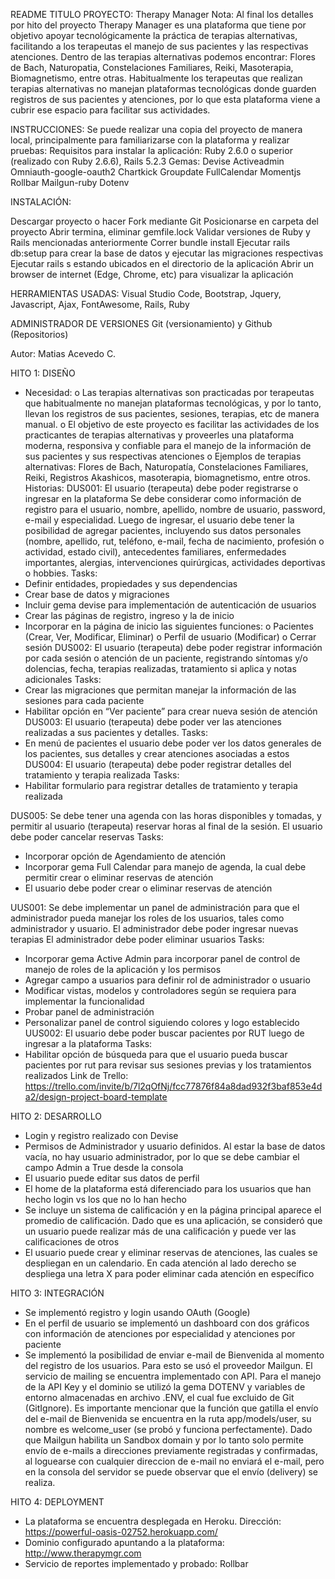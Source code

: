 README
TITULO PROYECTO: Therapy Manager
Nota: Al final los detalles por hito del proyecto
Therapy Manager es una plataforma que tiene por objetivo apoyar tecnológicamente la práctica de terapias alternativas, facilitando a los terapeutas el manejo de sus pacientes y las respectivas atenciones. Dentro de las terapias alternativas podemos encontrar: Flores de Bach, Naturopatia, Constelaciones Familiares, Reiki, Masoterapia, Biomagnetismo, entre otras.
Habitualmente los terapeutas que realizan terapias alternativas no manejan plataformas tecnológicas donde guarden registros de sus pacientes y atenciones, por lo que esta plataforma viene a cubrir ese espacio para facilitar sus actividades.

INSTRUCCIONES:
Se puede realizar una copia del proyecto de manera local, principalmente para familiarizarse con la plataforma y realizar pruebas:
Requisitos para instalar la aplicación:
Ruby 2.6.0 o superior (realizado con Ruby 2.6.6), Rails 5.2.3
Gemas:
Devise
Activeadmin
Omniauth-google-oauth2
Chartkick
Groupdate
FullCalendar
Momentjs
Rollbar
Mailgun-ruby
Dotenv

INSTALACIÓN:

Descargar proyecto o hacer Fork mediante Git
Posicionarse en carpeta del proyecto
Abrir termina, eliminar gemfile.lock
Validar versiones de Ruby y Rails mencionadas anteriormente
Correr bundle install
Ejecutar rails db:setup para crear la base de datos y ejecutar las migraciones respectivas
Ejecutar rails s estando ubicados en el directorio de la aplicación
Abrir un browser de internet (Edge, Chrome, etc) para visualizar la aplicación

HERRAMIENTAS USADAS:
Visual Studio Code, Bootstrap, Jquery, Javascript, Ajax, FontAwesome, Rails, Ruby

ADMINISTRADOR DE VERSIONES
Git (versionamiento) y Github (Repositorios)

Autor: Matias Acevedo C.

HITO 1: DISEÑO
-	Necesidad:
o	Las terapias alternativas son practicadas por terapeutas que habitualmente no manejan plataformas tecnológicas, y por lo tanto, llevan los registros de sus pacientes, sesiones, terapias, etc de manera manual.
o	El objetivo de este proyecto es facilitar las actividades de los practicantes de terapias alternativas y proveerles una plataforma moderna, responsiva y confiable para el manejo de la información de sus pacientes y sus respectivas atenciones
o	Ejemplos de terapias alternativas: Flores de Bach, Naturopatía, Constelaciones Familiares, Reiki, Registros Akashicos, masoterapia, biomagnetismo, entre otros.
Historias:
DUS001:
El usuario (terapeuta) debe poder registrarse o ingresar en la plataforma
Se debe considerar como información de registro para el usuario, nombre, apellido, nombre de usuario, password, e-mail y especialidad.
Luego de ingresar, el usuario debe tener la posibilidad de agregar pacientes, incluyendo sus datos personales (nombre, apellido, rut, teléfono, e-mail, fecha de nacimiento, profesión o actividad, estado civil), antecedentes familiares, enfermedades importantes, alergias, intervenciones quirúrgicas, actividades deportivas o hobbies.
Tasks:
-	Definir entidades, propiedades y sus dependencias
-	Crear base de datos y migraciones
-	Incluir gema devise para implementación de autenticación de usuarios
-	Crear las páginas de registro, ingreso y la de inicio
-	Incorporar en la página de inicio las siguientes funciones:
o	Pacientes (Crear, Ver, Modificar, Eliminar)
o	Perfil de usuario (Modificar)
o	Cerrar sesión 
DUS002:
El usuario (terapeuta) debe poder registrar información por cada sesión o atención de un paciente, registrando síntomas y/o dolencias, fecha, terapias realizadas, tratamiento si aplica y notas adicionales
Tasks:
-	Crear las migraciones que permitan manejar la información de las sesiones para cada paciente
-	Habilitar opción en “Ver paciente” para crear nueva sesión de atención
DUS003:
El usuario (terapeuta) debe poder ver las atenciones realizadas a sus pacientes y detalles.
Tasks:
-	En menú de pacientes el usuario debe poder ver los datos generales de los pacientes, sus detalles y crear atenciones asociadas a estos
DUS004:
El usuario (terapeuta) debe poder registrar detalles del tratamiento y terapia realizada
Tasks:
-	Habilitar formulario para registrar detalles de tratamiento y terapia realizada

DUS005:
Se debe tener una agenda con las horas disponibles y tomadas, y permitir al usuario (terapeuta) reservar horas al final de la sesión. El usuario debe poder cancelar reservas
Tasks:
-	Incorporar opción de Agendamiento de atención
-	Incorporar gema Full Calendar para manejo de agenda, la cual debe permitir crear o eliminar reservas de atención
-	El usuario debe poder crear o eliminar reservas de atención


UUS001:
Se debe implementar un panel de administración para que el administrador pueda manejar los roles de los usuarios, tales como administrador y usuario.
El administrador debe poder ingresar nuevas terapias
El administrador debe poder eliminar usuarios
Tasks:
-	Incorporar gema Active Admin para incorporar panel de control de manejo de roles de la aplicación y los permisos
-	Agregar campo a usuarios para definir rol de administrador o usuario
-	Modificar vistas, modelos y controladores según se requiera para implementar la funcionalidad
-	Probar panel de administración
-	Personalizar panel de control siguiendo colores y logo establecido
UUS002:
El usuario debe poder buscar pacientes por RUT luego de ingresar a la plataforma
Tasks:
-	Habilitar opción de búsqueda para que el usuario pueda buscar pacientes por rut para revisar sus sesiones previas y los tratamientos realizados
Link de Trello: 
https://trello.com/invite/b/7l2qOfNj/fcc77876f84a8dad932f3baf853e4da2/design-project-board-template


HITO 2: DESARROLLO
-	Login y registro realizado con Devise
-	Permisos de Administrador y usuario definidos. Al estar la base de datos vacía, no hay usuario administrador, por lo que se debe cambiar el campo Admin a True desde la consola
-	El usuario puede editar sus datos de perfil
-	El home de la plataforma está diferenciado para los usuarios que han hecho login vs los que no lo han hecho
-	Se incluye un sistema de calificación y en la página principal aparece el promedio de calificación. Dado que es una aplicación, se consideró que un usuario puede realizar más de una calificación y puede ver las calificaciones de otros
-	El usuario puede crear y eliminar reservas de atenciones, las cuales se despliegan en un calendario. En cada atención al lado derecho se despliega una letra X para poder eliminar cada atención en específico

HITO 3: INTEGRACIÓN
-	Se implementó registro y login usando OAuth (Google)
-	En el perfil de usuario se implementó un dashboard con dos gráficos con información de atenciones por especialidad y atenciones por paciente
-	Se implementó la posibilidad de enviar e-mail de Bienvenida al momento del registro de los usuarios. Para esto se usó el proveedor Mailgun. El servicio de mailing se encuentra implementado con API. Para el manejo de la API Key y el dominio se utilizó la gema DOTENV y variables de entorno almacenadas en archivo .ENV, el cual fue excluido de Git (GitIgnore). Es importante mencionar que la función que gatilla el envío del e-mail de Bienvenida se encuentra en la ruta app/models/user, su nombre es welcome_user (se probó y funciona perfectamente). Dado que Mailgun habilita un Sandbox domain y por lo tanto solo permite envío de e-mails a direcciones previamente registradas y confirmadas, al loguearse con cualquier direccion de e-mail no enviará el e-mail, pero en la consola del servidor se puede observar que el envío (delivery) se realiza.

HITO 4: DEPLOYMENT
-	La plataforma se encuentra desplegada en Heroku. Dirección: https://powerful-oasis-02752.herokuapp.com/
-	Dominio configurado apuntando a la plataforma: http://www.therapymgr.com
-	Servicio de reportes implementado y probado: Rollbar


